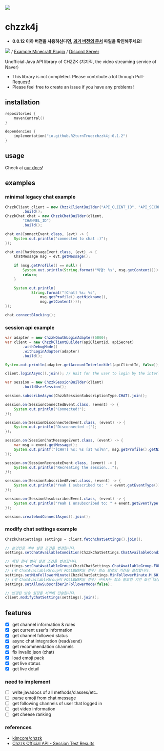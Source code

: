 ![](image/banner.png)
# chzzk4j

* **0.0.12 이하 버전을 사용하신다면, [과거 버전의 문서](https://github.com/R2turnTrue/chzzk4j/blob/2a5936c9570220957c3ef4f13462d12d4d19e4ff/README.md) 파일을 확인해주세요!**

![](https://img.shields.io/maven-central/v/io.github.R2turnTrue/chzzk4j) / 
[Example Minecraft Plugin](https://github.com/R2turnTrue/chzzk4j_demo) / 
[Discord Server](https://discord.gg/GgNXbzZeDk)

Unofficial Java API library of CHZZK (치지직, the video streaming service of Naver)

* This library is not completed. Please contribute a lot through Pull-Request!
* Please feel free to create an issue if you have any problems!

## installation

```kotlin
repositories {
    mavenCentral()
}

dependencies {
    implementation("io.github.R2turnTrue:chzzk4j:0.1.2")
}
```

## usage
Check at [our docs](https://r2turntrue.gitbook.io/chzzk4j)!

## examples

### minimal legacy chat example
```java
ChzzkClient client = new ChzzkClientBuilder("API_CLIENT_ID", "API_SECRET")
        .build();
ChzzkChat chat = new ChzzkChatBuilder(client,
        "CHANNEL_ID")
        .build();

chat.on(ConnectEvent.class, (evt) -> {
    System.out.println("connected to chat :)");
});

chat.on(ChatMessageEvent.class, (evt) -> {
    ChatMessage msg = evt.getMessage();
    
    if (msg.getProfile() == null) {
        System.out.println(String.format("익명: %s", msg.getContent()));
        return;
    }

    System.out.println(
            String.format("[Chat] %s: %s",
                msg.getProfile().getNickname(),
                msg.getContent()));
});

chat.connectBlocking();
```

### session api example
```java
var adapter = new ChzzkOauthLoginAdapter(5000);
var client = new ChzzkClientBuilder(apiClientId, apiSecret)
        .withDebugMode()
        .withLoginAdapter(adapter)
        .build();

System.out.println(adapter.getAccountInterlockUrl(apiClientId, false)); // Show Login URL

client.loginAsync().join(); // Wait for the user to login by the interlock URL

var session = new ChzzkSessionBuilder(client)
        .buildUserSession();

session.subscribeAsync(ChzzkSessionSubscriptionType.CHAT).join();

session.on(SessionConnectedEvent.class, (event) -> {
    System.out.println("Connected!");
});

session.on(SessionDisconnectedEvent.class, (event) -> {
    System.out.println("Disconnected :(");
});

session.on(SessionChatMessageEvent.class, (event) -> {
    var msg = event.getMessage();
    System.out.printf("[CHAT] %s: %s [at %s]%n", msg.getProfile().getNickname(), msg.getContent(), msg.getMessageTime());
});

session.on(SessionRecreateEvent.class, (event) -> {
    System.out.println("Recreating the session...");
});

session.on(SessionSubscribedEvent.class, (event) -> {
    System.out.println("Yeah I subscribed to: " + event.getEventType());
});

session.on(SessionUnsubscribedEvent.class, (event) -> {
    System.out.println("Yeah I unsubscribed to: " + event.getEventType());
});

session.createAndConnectAsync().join();
```

### modify chat settings example
```java
ChzzkChatSettings settings = client.fetchChatSettings().join();

// 본인인증 여부 설정 조건을 변경합니다.
settings.setChatAvailableCondition(ChzzkChatSettings.ChatAvailableCondition.REAL_NAME);

// 채팅 참여 범위 설정 조건을 변경합니다.
settings.setChatAvailableGroup(ChzzkChatSettings.ChatAvailableGroup.FOLLOWER);
// (위 ChatAvailableGroup이 FOLLOWER일 경우) 최소 팔로잉 기간을 설정합니다.
settings.setMinFollowerMinute(ChzzkChatSettings.MinFollowerMinute.M_60);
// (위 ChatAvailableGroup이 FOLLOWER일 경우) 구독자는 최소 팔로잉 기간 조건 대상에서 제외/허용 할지 여부를 설정합니다.
settings.setAllowSubscriberInFollowerMode(false);

// 변경된 방송 설정을 서버에 전송합니다.
client.modifyChatSettings(settings).join();
```

## features

- [x] get channel information & rules
- [x] get current user's information
- [x] get channel followed status
- [x] async chat integration (read/send)
- [x] get recommendation channels
- [x] fix invalid json (chat)
- [x] load emoji pack
- [x] get live status
- [x] get live detail

### need to implement

- [ ] write javadocs of all methods/classes/etc..
- [ ] parse emoji from chat message
- [ ] get following channels of user that logged in
- [ ] get video information
- [ ] get cheese ranking

### references

- [kimcore/chzzk](https://github.com/kimcore/chzzk)
- [Chzzk Official API - Session Test Results](https://gist.github.com/fi-xz/69ce1f35ca1b2318a2b410c0d5757e0f#file-main-kt)
